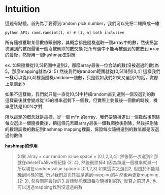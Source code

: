 # Intuition

這題有點繞，首先為了要得到random pick number，我們可以先把二維降成一維

`python API: rand.randint(1, n) # [1, n] both inclusive`

所有隨機獲取某個數值跟刪除，其概念都是隨機選取一個array中的數，然後把當次選到的數跟最後一個沒被刪除的數交換
把所有選中不能再被選到的數放到array的最後，然後用一個hashmap去對應

ex.
如果隨機從[0,5]範圍中選到2，那麼array最後一位合法的數(沒被選過的數)為5，那麼mapping就為{2: 5}
然後我們的random範圍就從[0,5]降到[0,4]
這樣我們一樣可以從[0,4]裡面隨機random一個數，只是假如我們如果又選到2的話，實際上是選到5

如果不這樣做，我們就只能一直從[0,5]中持續random直到選到一個沒選到的數
這樣最後就會變成從1/5的機率選剩下一個數，但實際上剩最後一個數的時候，機率應該是100%才對

所以這題的概念就是這樣，從一個 m*n 的array，我們要隨機選出一個數然後刪除
每次選出一個隨機數後，把這個元素跟array最後一個數調換後刪除，然後把刪除的數跟調換的數記到hashmap mapping裡面，保證每次隨機選到的數值都是沒選過的數值


**hashmap的作用**
>如果 array = our random value space = [0,1,2,3,4], 然後第一次選到2
那就在deleteToAlive裡紀錄 {2: 4}, 然後刪除掉4 (因為每選一個機率就減一)
所以現在random value space = [0,1,2,3]
如果這次又選到2, 但由於不能隨機到同樣的數, 所以我們這次其實是選到mapping的4
然後再更新mapping, {2: 3}, 然後刪除最後的3
這樣就能保證每次隨機到的數, 就算之前選過, 也可以透過mapping找到沒選過的數
